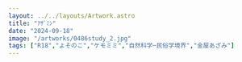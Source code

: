```yaml
---
layout: ../../layouts/Artwork.astro
title: "ｱｻﾞﾐﾝ"
date: "2024-09-18"
image: "/artworks/0486study_2.jpg"
tags: ["R18","よそのこ","ケモミミ","自然科学─民俗学境界","金屋あざみ"]
---
```


